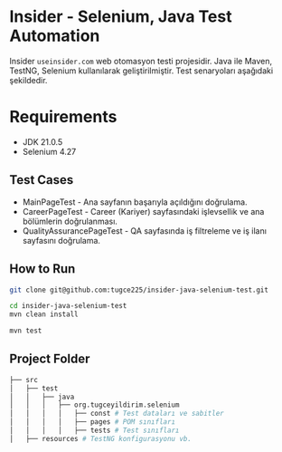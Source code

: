 # Insider - Selenium, Java Test Automation
Insider `useinsider.com` web otomasyon testi projesidir. 
Java ile Maven, TestNG, Selenium kullanılarak geliştirilmiştir. 
Test senaryoları aşağıdaki şekildedir.

# Requirements
* JDK 21.0.5
* Selenium 4.27

## Test Cases
* MainPageTest - Ana sayfanın başarıyla açıldığını doğrulama.
* CareerPageTest - Career (Kariyer) sayfasındaki işlevsellik ve ana bölümlerin doğrulanması.
* QualityAssurancePageTest - QA sayfasında iş filtreleme ve iş ilanı sayfasını doğrulama.

## How to Run
```bash
git clone git@github.com:tugce225/insider-java-selenium-test.git

cd insider-java-selenium-test
mvn clean install

mvn test
```

## Project Folder
```bash
├── src
│   ├── test
│   │   ├── java
│   │   │   ├── org.tugceyildirim.selenium
│   │   │   │   ├── const # Test dataları ve sabitler
│   │   │   │   ├── pages # POM sınıfları 
│   │   │   │   ├── tests # Test sınıfları
│   ├── resources # TestNG konfigurasyonu vb.
```
